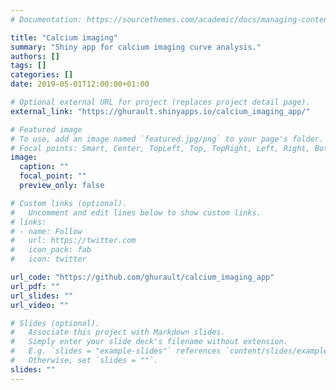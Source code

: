 ```yaml
---
# Documentation: https://sourcethemes.com/academic/docs/managing-content/

title: "Calcium imaging"
summary: "Shiny app for calcium imaging curve analysis."
authors: []
tags: []
categories: []
date: 2019-05-01T12:00:00+01:00

# Optional external URL for project (replaces project detail page).
external_link: "https://ghurault.shinyapps.io/calcium_imaging_app/"

# Featured image
# To use, add an image named `featured.jpg/png` to your page's folder.
# Focal points: Smart, Center, TopLeft, Top, TopRight, Left, Right, BottomLeft, Bottom, BottomRight.
image:
  caption: ""
  focal_point: ""
  preview_only: false

# Custom links (optional).
#   Uncomment and edit lines below to show custom links.
# links:
# - name: Follow
#   url: https://twitter.com
#   icon_pack: fab
#   icon: twitter

url_code: "https://github.com/ghurault/calcium_imaging_app"
url_pdf: ""
url_slides: ""
url_video: ""

# Slides (optional).
#   Associate this project with Markdown slides.
#   Simply enter your slide deck's filename without extension.
#   E.g. `slides = "example-slides"` references `content/slides/example-slides.md`.
#   Otherwise, set `slides = ""`.
slides: ""
---
```

